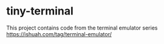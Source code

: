 # tiny-terminal
This project contains code from the terminal emulator series https://ishuah.com/tag/terminal-emulator/
